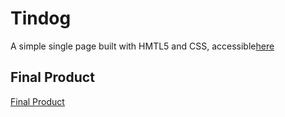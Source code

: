 # Tindog

A simple single page built with HMTL5 and CSS,
accessible[here](https://faridamoussaeff.github.io/tindog/)

## Final Product

[Final Product](https://www.canva.com/design/DAFEMNWoG88/SSRBWfCtH-6hfFNJiLwOzw/view?utm_content=DAFEMNWoG88&utm_campaign=share_your_design&utm_medium=link&utm_source=shareyourdesignpanel)
